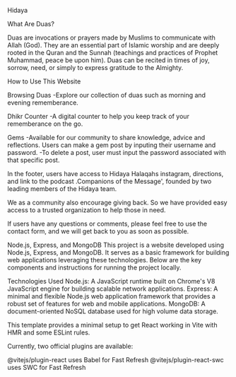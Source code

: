 Hidaya 

What Are Duas?

Duas are invocations or prayers made by Muslims to communicate with Allah (God). They are an essential part of Islamic worship and are deeply rooted in the Quran and the Sunnah (teachings and practices of Prophet Muhammad, peace be upon him). Duas can be recited in times of joy, sorrow, need, or simply to express gratitude to the Almighty.

How to Use This Website

Browsing Duas -Explore our collection of duas such as morning and evening rememberance.

Dhikr Counter -A digital counter to help you keep track of your rememberance on the go.

Gems -Available for our community to share knowledge, advice and reflections. Users can make a gem post by inputing their username and password. -To delete a post, user must input the password associated with that specific post.

In the footer, users have access to Hidaya Halaqahs instagram, directions, and link to the podcast .Companions of the Message', founded by two leading members of the Hidaya team.

We as a community also encourage giving back. So we have provided easy access to a trusted organization to help those in need.

If users have any questions or comments, please feel free to use the contact form, and we will get back to you as soon as possible.

Node.js, Express, and MongoDB 
This project is a website developed using Node.js, Express, and MongoDB. It serves as a basic framework for building web applications leveraging these technologies. Below are the key components and instructions for running the project locally.

Technologies Used
Node.js: A JavaScript runtime built on Chrome's V8 JavaScript engine for building scalable network applications.
Express: A minimal and flexible Node.js web application framework that provides a robust set of features for web and mobile applications.
MongoDB: A document-oriented NoSQL database used for high volume data storage.

This template provides a minimal setup to get React working in Vite with HMR and some ESLint rules.

Currently, two official plugins are available:

@vitejs/plugin-react uses Babel for Fast Refresh
@vitejs/plugin-react-swc uses SWC for Fast Refresh
